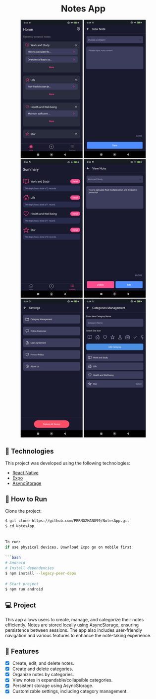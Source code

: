 <div align="center">
    <h1>Notes App</h1>
</div>

<div align="center">
    <img style="width: 200px;" src="https://github.com/PERNGZHANG99/NotesApp/blob/main/img/homePage.jpg?raw=true" alt="homePage"/>
    <img style="width: 200px;" src="https://github.com/PERNGZHANG99/NotesApp/blob/main/img/newNotePage.jpg?raw=true" alt="newNote"/>
    <img style="width: 200px;" src="https://github.com/PERNGZHANG99/NotesApp/blob/main/img/summaryPage.jpg?raw=true" alt="summaryPage"/>
    <img style="width: 200px;" src="https://github.com/PERNGZHANG99/NotesApp/blob/main/img/viewNotePage.jpg?raw=true" alt="viewNotePage"/>
    <img style="width: 200px;" src="https://github.com/PERNGZHANG99/NotesApp/blob/main/img/settingPage.jpg?raw=true" alt="settingPage"/>
    <img style="width: 200px;" src="https://github.com/PERNGZHANG99/NotesApp/blob/main/img/categoriesManagementPage.jpg?raw=true" alt="categoriesManagementPage"/>
</div>

## 🧪 Technologies

This project was developed using the following technologies:

- [React Native](https://reactnative.dev/)
- [Expo](https://expo.dev/)
- [AsyncStorage](https://react-native-async-storage.github.io/async-storage/)

## 🚀 How to Run

Clone the project:

```bash
$ git clone https://github.com/PERNGZHANG99/NotesApp.git
$ cd NotesApp


To run:
if use physical devices, Download Expo go on mobile first

```bash
# Android
# Install dependencies
$ npm install --legacy-peer-deps

# Start project
$ npm run android

```

## 💻 Project

This app allows users to create, manage, and categorize their notes efficiently. Notes are stored locally using AsyncStorage, ensuring persistence between sessions. The app also includes user-friendly navigation and various features to enhance the note-taking experience.

## 🌟 Features
- [x] Create, edit, and delete notes.
- [x] Create and delete categories. 
- [x] Organize notes by categories.
- [x] View notes in expandable/collapsible categories.
- [x] Persistent storage using AsyncStorage.
- [x] Customizable settings, including category management.

